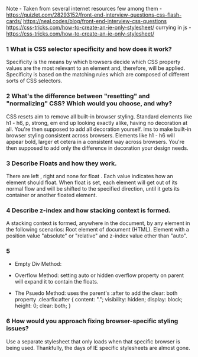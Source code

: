 Note - Taken from several internet resources
few among them - https://quizlet.com/28293152/front-end-interview-questions-css-flash-cards/
https://neal.codes/blog/front-end-interview-css-questions
https://css-tricks.com/how-to-create-an-ie-only-stylesheet/
currying in js -https://css-tricks.com/how-to-create-an-ie-only-stylesheet/

### 1 What is CSS selector specificity and how does it work?
Specificity is the means by which browsers decide which CSS property values are the most relevant to an element and, therefore, 
will be applied. Specificity is based on the matching rules which are composed of different sorts of CSS selectors.

### 2 What's the difference between "resetting" and "normalizing" CSS? Which would you choose, and why?
CSS resets aim to remove all built-in browser styling. Standard elements like h1 - h6, p, strong, em end up looking exactly alike, having no decoration at all. 
You're then supposed to add all decoration yourself.
ims to make built-in browser styling consistent across browsers. Elements like h1 - h6 will appear bold, larger et cetera in a consistent way across browsers. 
You're then supposed to add only the difference in decoration your design needs.

### 3 Describe Floats and how they work.
There are left , right and none for float . 
Each value indicates how an element should float. When float is set, each element will get out of its normal flow and will be shifted to the specified direction, until it gets its container or another floated element.

### 4 Describe z-index and how stacking context is formed.

A stacking context is formed, anywhere in the document, by any element in the following scenarios: Root element of document (HTML). 
Element with a position value "absolute" or "relative" and z-index value other than "auto".

### 5
- Empty Div Method:
<div style="clear:both;"></div>

- Overflow Method: setting auto or hidden overflow property on parent will expand it to contain the floats.

- The Psuedo Method: uses the parent's :after to add the clear: both property
.clearfix:after { 
content: "."; 
visibility: hidden; 
display: block; 
height: 0; 
clear: both;
}
### 6 How would you approach fixing browser-specific styling issues?

Use a separate stylesheet that only loads when that specific browser is being used. Thankfully, the days of IE specific stylesheets are almost gone.
